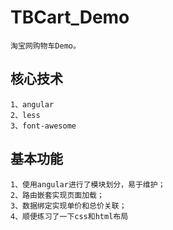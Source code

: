# TBCart_Demo
    淘宝网购物车Demo。
##  核心技术
    1、angular
    2、less
    3、font-awesome
##  基本功能
    1、使用angular进行了模块划分，易于维护；
    2、路由嵌套实现页面加载；
    3、数据绑定实现单价和总价关联；
    4、顺便练习了一下css和html布局
